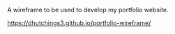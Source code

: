 A wireframe to be used to develop my portfolio website.

https://dhutchings3.github.io/portfolio-wireframe/
